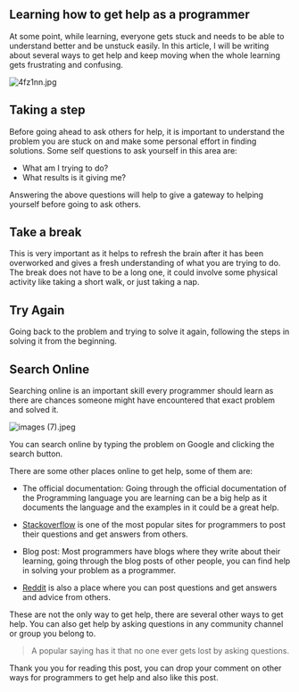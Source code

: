 ## Learning how to get help as a  programmer

At some point, while learning, everyone gets stuck and needs to be able to understand better and be unstuck easily.
In this article, I will be writing about several ways to get help and keep moving when the whole learning gets frustrating and confusing.


![4fz1nn.jpg](https://cdn.hashnode.com/res/hashnode/image/upload/v1600858939772/5qWzIlbgQ.jpeg)


## Taking a step

Before going ahead to ask others for help, it is important to understand the problem you are stuck on and make some personal effort in finding solutions.
Some self questions to ask yourself in this area are:

  - What am I trying to do?
  - What results is it giving me?

Answering the above questions will help to give a gateway to helping yourself before going to ask others.

## Take a break

This is very important as it helps to refresh the brain after it has been overworked and gives a fresh understanding of what you are trying to do.
The break does not have to be a long one, it could involve some physical activity like taking a short walk, or just taking a nap.

## Try Again

Going back to the problem and trying to solve it again, following the steps in solving it from the beginning.

## Search Online

Searching online is an important skill every programmer should learn as there are chances someone might have encountered that exact problem and solved it.

![images (7).jpeg](https://cdn.hashnode.com/res/hashnode/image/upload/v1600857829508/mAxgH5w9N.jpeg)

You can search online by typing the problem on Google and clicking the search button.

There are some other places online to get help, some of them are:

  - The official documentation: Going through the official documentation of the Programming language you are learning can be a big help as it documents the language and the examples in it could be a great help.

- [Stackoverflow](https://stackoverflow.com/) is one of the most popular sites for programmers to post their questions and get answers from others. 

- Blog post: Most programmers have blogs where they write about their learning, going through the blog posts of other people, you can find help in solving your problem as a programmer.

- [Reddit](https://reddit.com) is also a place where you can post questions and get answers and advice from others.


These are not the only way to get help, there are several other ways to get help. You can also get help by asking questions in any community channel or group you belong to.

> A popular saying has it that no one ever gets lost by asking questions.


Thank you you for reading this  post, you can drop your comment on  other ways for programmers to get help and also like this post.

